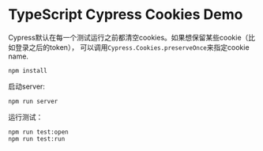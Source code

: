 TypeScript Cypress Cookies Demo
=========================================

Cypress默认在每一个测试运行之前都清空cookies。如果想保留某些cookie（比如登录之后的token），
可以调用`Cypress.Cookies.preserveOnce`来指定cookie name.

```
npm install
```

启动server:
```
npm run server
```

运行测试：
```
npm run test:open
npm run test:run
```
